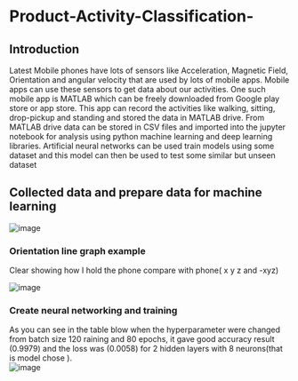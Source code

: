 # Product-Activity-Classification-
## Introduction 

Latest Mobile phones have lots of sensors like Acceleration, Magnetic Field, Orientation and angular velocity that are used by lots of mobile apps. Mobile apps can use these sensors to get data about our activities. One such mobile app is MATLAB which can be freely downloaded from Google play store or app store. This app can record the activities like walking, sitting, drop-pickup and standing and stored the data in MATLAB drive. From MATLAB drive data can be stored in CSV files and imported into the jupyter notebook for analysis using python machine learning and deep learning libraries. Artificial neural networks can be used train models using some dataset and this model can then be used to test some similar but unseen dataset

## Collected data and prepare data for machine learning   
![image](https://user-images.githubusercontent.com/81532727/117134395-6facd300-ad9d-11eb-9eec-a4652085b4a8.png)

### Orientation line graph example 
Clear  showing how I hold the phone compare with phone( x y z and -xyz)

![image](https://user-images.githubusercontent.com/81532727/117134646-ba2e4f80-ad9d-11eb-8dfc-b1096c4c5417.png)

### Create neural networking and training 

As you can see in the table blow when the hyperparameter were changed from batch size 120 raining and 80 epochs, it gave good accuracy result (0.9979) and the loss was (0.0058) for 2 hidden layers with 8 neurons(that is model chose ).   
![image](https://user-images.githubusercontent.com/81532727/117134756-e4800d00-ad9d-11eb-855c-3a2654453c25.png)

